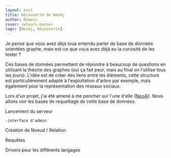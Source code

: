 ```yaml
---
layout: post
title: Découverte de Neo4j
author: Romain
cover: swtours-banner
tags: [Neo4j, Découverte]
---
```


Je pense que vous avez déjà tous entendu parler de base de données orientées graphe, mais est-ce que vous avez déjà eu la curiosité de les tester ?

Ces bases de données permettent de répondre à beaucoup de questions en utilisant la théorie des graphes (oui ça fait peur, mais au final on l'utilise tous les jours).
L'idée est de créer des liens entre les éléments, cette structure est particulièrement adapté à l'exploitation d'arbre par exemple, mais également pour la représentation des réseaux sociaux.

Lors d'un projet, j'ai été amené à me pencher sur l'une d'elle ([Neo4j](http://www.neo4j.org/)). Nous allons voir les bases de requettage de cette base de données.


Lancement du serveur

    -interface d'admin


Création de Noeud / Relation



Requêtes



Drivers pour les différents langages
